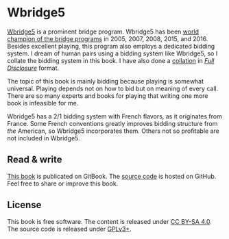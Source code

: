 Wbridge5
========
[Wbridge5][wbr5] is a prominent bridge program.  Wbridge5 has been [world
champion of the bridge programs][allevy] in 2005, 2007, 2008, 2015, and 2016.
Besides excellent playing, this program also employs a dedicated bidding
system.  I dream of human pairs using a bidding system like Wbridge5, so I
collate the bidding system in this book.  I have also done a [collation][bss]
in [*Full Disclosure*][fd] format.

The topic of this book is mainly bidding because playing is somewhat universal.
Playing depends not on how to bid but on meaning of every call.  There are so
many experts and books for playing that writing one more book is infeasible for
me.

Wbridge5 has a 2/1 bidding system with French flavors, as it originates from
France.  Some French conventions greatly improves bidding structure from *the*
American, so Wbridge5 incorporates them.  Others not so profitable are not
included in Wbridge5.

[allevy]: https://allevybridge.com/allevy/computerbridge/index.htm
[bss]: https://github.com/jdh8/Wbr5.bss
[fd]: http://www.bridgebase.com/help/3/topics/fulldisclosurefileformat/text/intro.html
[wbr5]: http://wbridge5.com/

Read & write
------------
[This book][pub] is publicated on GitBook.  The [source code][src] is hosted on
GitHub.  Feel free to share or improve this book.

[pub]: https://jdh8.gitbooks.io/wbridge5/
[src]: https://github.com/jdh8/wbridge5.book

License
-------
This book is free software.  The content is released under [CC BY-SA 4.0][cc].
The source code is released under [GPLv3+][gpl].

[cc]: https://creativecommons.org/licenses/by-sa/4.0/
[gpl]: https://www.gnu.org/licenses/gpl-3.0.html
